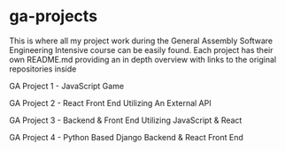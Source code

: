 # ga-projects

This is where all my project work during the General Assembly Software Engineering Intensive course can be easily found. Each project has their own README.md providing an in depth overview with links to the original repositories inside

GA Project 1 - JavaScript Game

GA Project 2 - React Front End Utilizing An External API

GA Project 3 - Backend & Front End Utilizing JavaScript & React

GA Project 4 - Python Based Django Backend & React Front End

